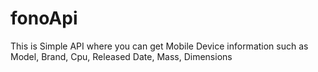 # fonoApi
This is Simple API where you can get Mobile Device information such as Model, Brand, Cpu, Released Date, Mass, Dimensions
